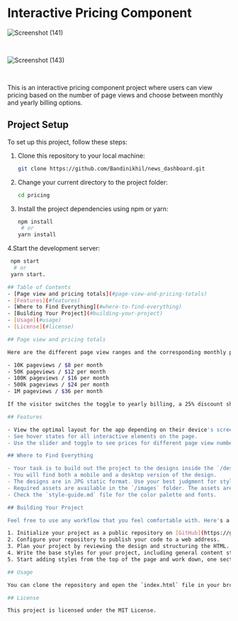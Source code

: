 # Interactive Pricing Component

![Screenshot (141)](https://github.com/Bandinikhil/Interactive-pricing-component/assets/105233916/d1656814-7f3a-4334-a4f8-576df4cad7b1)

<br>

![Screenshot (143)](https://github.com/Bandinikhil/Interactive-pricing-component/assets/105233916/bd9f1d1b-beec-4e66-9198-81b30cff2fa3)

<br>

This is an interactive pricing component project where users can view pricing based on the number of page views and choose between monthly and yearly billing options.

## Project Setup

To set up this project, follow these steps:

1. Clone this repository to your local machine:
   ```bash
   git clone https://github.com/Bandinikhil/news_dashboard.git

2. Change your current directory to the project folder: 
   ```bash
   cd pricing

3. Install the project dependencies using npm or yarn:
   ```bash
   npm install
    # or
   yarn install


4.Start the development server: 
   ```bash
    npm start
     # or
    yarn start.

## Table of Contents
- [Page view and pricing totals](#page-view-and-pricing-totals)
- [Features](#features)
- [Where to Find Everything](#where-to-find-everything)
- [Building Your Project](#building-your-project)
- [Usage](#usage)
- [License](#license)

## Page view and pricing totals

Here are the different page view ranges and the corresponding monthly price totals:

- 10K pageviews / $8 per month
- 50K pageviews / $12 per month
- 100K pageviews / $16 per month
- 500k pageviews / $24 per month
- 1M pageviews / $36 per month

If the visitor switches the toggle to yearly billing, a 25% discount should be applied to all prices.

## Features

- View the optimal layout for the app depending on their device's screen size.
- See hover states for all interactive elements on the page.
- Use the slider and toggle to see prices for different page view numbers.

## Where to Find Everything

- Your task is to build out the project to the designs inside the `/design` folder.
- You will find both a mobile and a desktop version of the design.
- The designs are in JPG static format. Use your best judgment for styles such as `font-size`, `padding`, and `margin`.
- Required assets are available in the `/images` folder. The assets are already optimized.
- Check the `style-guide.md` file for the color palette and fonts.

## Building Your Project

Feel free to use any workflow that you feel comfortable with. Here's a suggested process:

1. Initialize your project as a public repository on [GitHub](https://github.com/).
2. Configure your repository to publish your code to a web address.
3. Plan your project by reviewing the design and structuring the HTML.
4. Write the base styles for your project, including general content styles.
5. Start adding styles from the top of the page and work down, one section at a time.

## Usage

You can clone the repository and open the `index.html` file in your browser to interact with the pricing component.

## License

This project is licensed under the MIT License.


